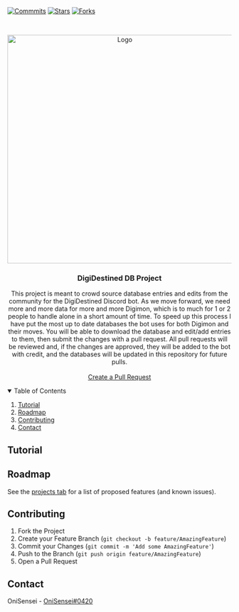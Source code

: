[![Commmits][lastcommit-shield]][lastcommit-url]
[![Stars][stars-shield]][stars-url]
[![Forks][forks-shield]][forks-url]


<!-- PROJECT LOGO -->
<br />
<p align="center">
  <a href="https://github.com/OniSensei/DigiDestined-DB-Project">
    <img src="https://imgur.com/DnSmnAj.png" alt="Logo" width="512" height="512">
  </a>

  <h3 align="center">DigiDestined DB Project</h3>

  <p align="center">
    This project is meant to crowd source database entries and edits from the community for the DigiDestined Discord bot. As we move forward, we need more and more data for more and more Digimon, which is to much for 1 or 2 people to handle alone in a short amount of time. To speed up this process I have put the most up to date databases the bot uses for both Digimon and their moves. You will be able to download the database and edit/add entries to them, then submit the changes with a pull request. All pull requests will be reviewed and, if the changes are approved, they will be added to the bot with credit, and the databases will be updated in this repository for future pulls.
    <br />
    <br />
    <a href="https://github.com/OniSensei/DigiDestined-DB-Project/pulls">Create a Pull Request</a>
  </p>
</p>


<!-- TABLE OF CONTENTS -->
<details open="open">
  <summary>Table of Contents</summary>
  <ol>
    <li><a href="#tutorial">Tutorial</a></li>
    <li><a href="#roadmap">Roadmap</a></li>
    <li><a href="#contributing">Contributing</a></li>
    <li><a href="#contact">Contact</a></li>
  </ol>
</details>


<!-- TUTORIAL -->
## Tutorial


<!-- ROADMAP -->
## Roadmap

See the [projects tab](https://github.com/OniSensei/DigiDestined-DB-Project/projects?query=is%3Aopen) for a list of proposed features (and known issues).


<!-- CONTRIBUTING -->
## Contributing

1. Fork the Project
2. Create your Feature Branch (`git checkout -b feature/AmazingFeature`)
3. Commit your Changes (`git commit -m 'Add some AmazingFeature'`)
4. Push to the Branch (`git push origin feature/AmazingFeature`)
5. Open a Pull Request


<!-- CONTACT -->
## Contact

OniSensei - [OniSensei#0420](https://discord.com/users/542094478513668176/)


<!-- MARKDOWN LINKS & IMAGES -->
<!-- https://www.markdownguide.org/basic-syntax/#reference-style-links -->
[lastcommit-shield]: https://img.shields.io/github/last-commit/OniSensei/DigiDestined-DB-Project?style=for-the-badge
[lastcommit-url]: https://github.com/OniSensei/DigiDestined-DB-Project/commits/main
[stars-shield]: https://img.shields.io/github/stars/OniSensei/DigiDestined-DB-Project?style=for-the-badge
[stars-url]: https://github.com/OniSensei/DigiDestined-DB-Project/stargazers
[forks-shield]: https://img.shields.io/github/forks/OniSensei/DigiDestined-DB-Project?style=for-the-badge
[forks-url]: https://github.com/OniSensei/DigiDestined-DB-Project/network/members
[pulls-shield]: https://img.shields.io/github/issues-pr/OniSensei/DigiDestined-DB-Project?style=for-the-badge
[pulls-url]: https://github.com/OniSensei/DigiDestined-DB-Project/pulls
[product-screenshot]: https://imgur.com/z0ETKXQ.png
[folder-preview]: https://imgur.com/jAAJJU4.png
[online-users]: https://imgur.com/fpQ5AcF.png
[ranking]: https://imgur.com/Cc55dfw.png
[character-info]: https://imgur.com/oB0Q2Ab.png
[send-chat]: https://imgur.com/haTB6Mp.png
